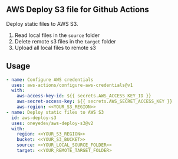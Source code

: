 ## AWS Deploy S3 file for Github Actions

Deploy static files to AWS S3.

1. Read local files in the `source` folder
1. Delete remote s3 files in the `target` folder
1. Upload all local files to remote s3

## Usage

```yaml
- name: Configure AWS credentials
  uses: aws-actions/configure-aws-credentials@v1
  with:
    aws-access-key-id: ${{ secrets.AWS_ACCESS_KEY_ID }}
    aws-secret-access-key: ${{ secrets.AWS_SECRET_ACCESS_KEY }}
    aws-region: <<YOUR_S3_REGION>>
- name: Deploy static files to AWS S3
  id: aws-deploy-s3
  uses: oneyedev/aws-deploy-s3@v2
  with:
    region: <<YOUR_S3_REGION>>
    bucket: <<YOUR_S3_BUCKET>>
    source: <<YOUR_LOCAL_SOURCE_FOLDER>>
    target: <<YOUR_REMOTE_TARGET_FOLDER>
```
